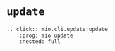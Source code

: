 # `update`

```{eval-rst}
.. click:: mio.cli.update:update
    :prog: mio update
    :nested: full
```